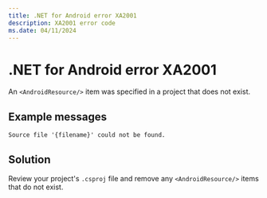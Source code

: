 ```yaml
---
title: .NET for Android error XA2001
description: XA2001 error code
ms.date: 04/11/2024
---
```

# .NET for Android error XA2001

An `<AndroidResource/>` item was specified in a project that does not
exist.

## Example messages

```
Source file '{filename}' could not be found.
```

## Solution

Review your project's `.csproj` file and remove any
`<AndroidResource/>` items that do not exist.

